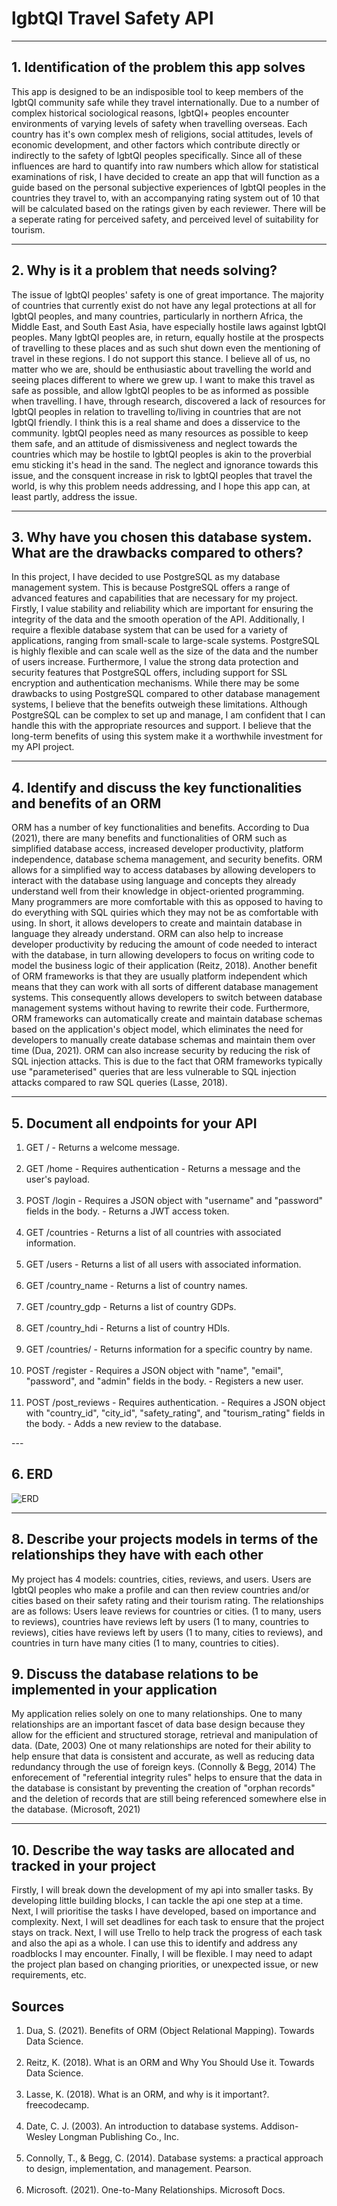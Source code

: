 # lgbtQI Travel Safety API

---

## 1. Identification of the problem this app solves

This app is designed to be an indisposible tool to keep members of the lgbtQI community safe while they travel internationally. Due to a number of complex historical sociological reasons, lgbtQI+ peoples encounter environments of varying levels of safety when travelling overseas. Each country has it's own complex mesh of religions, social attitudes, levels of economic development, and other factors which contribute directly or indirectly to the safety of lgbtQI peoples specifically. Since all of these influences are hard to quantify into raw numbers which allow for statistical examinations of risk, I have decided to create an app that will function as a guide based on the personal subjective experiences of lgbtQI peoples in the countries they travel to, with an accompanying rating system out of 10 that will be calculated based on the ratings given by each reviewer. There will be a seperate rating for perceived safety, and perceived level of suitability for tourism.

---

## 2. Why is it a problem that needs solving?

The issue of lgbtQI peoples' safety is one of great importance. The majority of countries that currently exist do not have any legal protections at all for lgbtQI peoples, and many countries, particularly in northern Africa, the Middle East, and South East Asia, have especially hostile laws against lgbtQI peoples. Many lgbtQI peoples are, in return, equally hostile at the prospects of travelling to these places and as such shut down even the mentioning of travel in these regions. I do not support this stance. I believe all of us, no matter who we are, should be enthusiastic about travelling the world and seeing places different to where we grew up. I want to make this travel as safe as possible, and allow lgbtQI peoples to be as informed as possible when travelling. I have, through research, discovered a lack of resources for lgbtQI peoples in relation to travelling to/living in countries that are not lgbtQI friendly. I think this is a real shame and does a disservice to the community. lgbtQI peoples need as many resources as possible to keep them safe, and an attitude of dismissiveness and neglect towards the countries which may be hostile to lgbtQI peoples is akin to the proverbial emu sticking it's head in the sand. The neglect and ignorance towards this issue, and the consquent increase in risk to lgbtQI peoples that travel the world, is why this problem needs addressing, and I hope this app can, at least partly, address the issue. 

---

## 3. Why have you chosen this database system. What are the drawbacks compared to others?

In this project, I have decided to use PostgreSQL as my database management system. This is because PostgreSQL offers a range of advanced features and capabilities that are necessary for my project. Firstly, I value stability and reliability which are important for ensuring the integrity of the data and the smooth operation of the API.
Additionally, I require a flexible database system that can be used for a variety of applications, ranging from small-scale to large-scale systems. PostgreSQL is highly flexible and can scale well as the size of the data and the number of users increase. Furthermore, I value the strong data protection and security features that PostgreSQL offers, including support for SSL encryption and authentication mechanisms.
While there may be some drawbacks to using PostgreSQL compared to other database management systems, I believe that the benefits outweigh these limitations. Although PostgreSQL can be complex to set up and manage, I am confident that I can handle this with the appropriate resources and support. I believe that the long-term benefits of using this system make it a worthwhile investment for my API project.

---

## 4. Identify and discuss the key functionalities and benefits of an ORM

ORM has a number of key functionalities and benefits. According to Dua (2021), there are many benefits and functionalities of ORM such as simplified database access, increased developer productivity, platform independence, database schema management, and security benefits. ORM allows for a simplified way to access databases by allowing developers to interact with the database using language and concepts they already understand well from their knowledge in object-oriented programming. Many programmers are more comfortable with this as opposed to having to do everything with SQL quiries which they may not be as comfortable with using. In short, it allows developers to create and maintain database in language they already understand. ORM can also help to increase developer productivity by reducing the amount of code needed to interact with the database, in turn allowing developers to focus on writing code to model the business logic of their application (Reitz, 2018). Another benefit of ORM frameworks is that they are usually platform independent which means that they can work with all sorts of different database management systems. This consequently allows developers to switch between database management systems without having to rewrite their code. Furthermore, ORM frameworks can automatically create and maintain database schemas based on the application's object model, which eliminates the need for developers to manually create database schemas and maintain them over time (Dua, 2021). ORM can also increase security by reducing the risk of SQL injection attacks. This is due to the fact that ORM frameworks typically use "parameterised" queries that are less vulnerable to SQL injection attacks compared to raw SQL queries (Lasse, 2018).

---

## 5. Document all endpoints for your API

<ol>
<li>GET / - Returns a welcome message.</li>
<br>
<li>GET /home - Requires authentication - Returns a message and the user's payload.</li>
<br>
<li>POST /login - Requires a JSON object with "username" and "password" fields in the body. - Returns a JWT access token.</li>
<br>
<li>GET /countries - Returns a list of all countries with associated information.</li>
<br>
<li>GET /users - Returns a list of all users with associated information.</li>
<br>
<li>GET /country_name - Returns a list of country names.</li>
<br>
<li>GET /country_gdp - Returns a list of country GDPs.</li>
<br>
<li>GET /country_hdi - Returns a list of country HDIs.</li>
<br>
<li>GET /countries/<string:country_name> - Returns information for a specific country by name.</li>
<br>
<li>POST /register - Requires a JSON object with "name", "email", "password", and "admin" fields in the body. - Registers a new user.</li>
<br>
<li>POST /post_reviews - Requires authentication. - Requires a JSON object with "country_id", "city_id", "safety_rating", and "tourism_rating" fields in the body. - Adds a new review to the database.</li>
</ol>
---

## 6. ERD

![ERD](./images/API%20ERD.png)


---

## 8. Describe your projects models in terms of the relationships they have with each other

My project has 4 models: countries, cities, reviews, and users. Users are lgbtQI peoples who make a profile and can then review countries and/or cities based on their safety rating and their tourism rating. The relationships are as follows: 
Users leave reviews for countries or cities. (1 to many, users to reviews), countries have reviews left by users (1 to many, countries to reviews), cities have reviews left by users (1 to many, cities to reviews), and countries in turn have many cities (1 to many, countries to cities). 

## 9. Discuss the database relations to be implemented in your application

My application relies solely on one to many relationships. One to many relationships are an important fascet of data base design because they allow for the efficient and structured storage, retrieval and manipulation of data. (Date, 2003) One ot many relationships are noted for their ability to help ensure that data is consistent and accurate, as well as reducing data redundancy through the use of foreign keys. (Connolly & Begg, 2014) The enforecement of "referential integrity rules" helps to ensure that the data in the database is consistant by preventing the creation of "orphan records" and the deletion of records that are still being referenced somewhere else in the database. (Microsoft, 2021)

---

## 10. Describe the way tasks are allocated and tracked in your project

Firstly, I will break down the development of my api into smaller tasks. By developing little building blocks, I can tackle the api one step at a time. 
Next, I will prioritise the tasks I have developed, based on importance and complexity. Next, I will set deadlines for each task to ensure that the project stays on track. 
Next, I will use Trello to help track the progress of each task and also the api as a whole. I can use this to identify and address any roadblocks I may encounter. 
Finally, I will be flexible. I may need to adapt the project plan based on changing priorities, or unexpected issue, or new requirements, etc. 

## Sources

<ol>
<li>Dua, S. (2021). Benefits of ORM (Object Relational Mapping). Towards Data Science.</li>
<br>
<li>Reitz, K. (2018). What is an ORM and Why You Should Use it. Towards Data Science.</li>
<br>
<li>Lasse, K. (2018). What is an ORM, and why is it important?. freecodecamp.
</li>
<br>
<li>Date, C. J. (2003). An introduction to database systems. Addison-Wesley Longman Publishing Co., Inc.
</li>
<br>
<li>Connolly, T., & Begg, C. (2014). Database systems: a practical approach to design, implementation, and management. Pearson.</li>
<br>
<li>Microsoft. (2021). One-to-Many Relationships. Microsoft Docs.</li>
<br>
<ol>